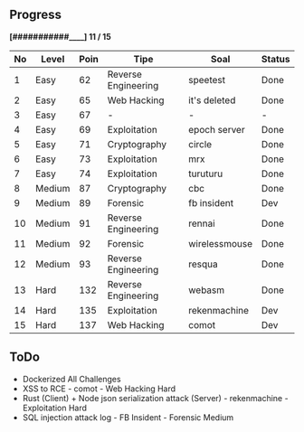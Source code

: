 Progress
--------
**[###########____] 11 / 15**


No | Level     | Poin  | Tipe                   | Soal          | Status
---|-----------|-------|------------------------|---------------|-------
1  | Easy      | 62    |   Reverse Engineering  | speetest      | Done 
2  | Easy      | 65    |   Web Hacking          | it's deleted  | Done
3  | Easy      | 67    |   -                    | -             | -
4  | Easy      | 69    |   Exploitation         | epoch server  | Done
5  | Easy      | 71    |   Cryptography         | circle        | Done
6  | Easy      | 73    |   Exploitation         | mrx           | Done
7  | Easy      | 74    |   Exploitation         | turuturu      | Done
8  | Medium    | 87    |   Cryptography         | cbc           | Done
9  | Medium    | 89    |   Forensic             | fb insident   | Dev
10 | Medium    | 91    |   Reverse Engineering  | rennai        | Done
11 | Medium    | 92    |   Forensic             | wirelessmouse | Done
12 | Medium    | 93    |   Reverse Engineering  | resqua        | Done
13 | Hard      | 132   |   Reverse Engineering  | webasm        | Done
14 | Hard      | 135   |   Exploitation         | rekenmachine  | Dev
15 | Hard      | 137   |   Web Hacking          | comot         | Dev

ToDo
--------
- Dockerized All Challenges
- XSS to RCE - comot - Web Hacking Hard
- Rust (Client) + Node json serialization attack (Server) - rekenmachine - Exploitation Hard
- SQL injection attack log - FB Insident - Forensic Medium


